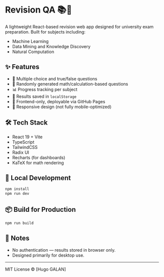 # Revision QA 📚🧠

A lightweight React-based revision web app designed for university exam preparation. Built for subjects including:

- Machine Learning
- Data Mining and Knowledge Discovery
- Natural Computation

## ✨ Features

- 📝 Multiple choice and true/false questions
- 🔀 Randomly generated math/calculation-based questions
- 📊 Progress tracking per subject
- 💾 Results saved in `localStorage`
- 🚀 Frontend-only, deployable via GitHub Pages
- 📱 Responsive design (not fully mobile-optimized)

## 🛠️ Tech Stack

- React 19 + Vite
- TypeScript
- TailwindCSS
- Radix UI
- Recharts (for dashboards)
- KaTeX for math rendering

## 🧪 Local Development

```bash
npm install
npm run dev
```

## 📦 Build for Production

```bash
npm run build
```

## 📌 Notes

- No authentication — results stored in browser only.
- Designed primarily for desktop use.

---

MIT License © [Hugo GALAN]